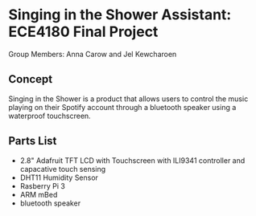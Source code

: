 # Singing in the Shower Assistant: ECE4180 Final Project

Group Members: Anna Carow and Jel Kewcharoen

## Concept

Singing in the Shower is a product that allows users to control the music playing on their Spotify account through a bluetooth speaker using a waterproof touchscreen.

## Parts List

* 2.8" Adafruit TFT LCD with Touchscreen with ILI9341 controller and capacative touch sensing
* DHT11 Humidity Sensor
* Rasberry Pi 3
* ARM mBed
* bluetooth speaker
